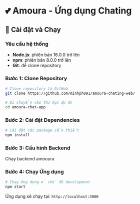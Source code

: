 # 💕 Amoura - Ứng dụng Chating


## 🚀 Cài đặt và Chạy

### Yêu cầu hệ thống

- **Node.js**: phiên bản 16.0.0 trở lên
- **npm**: phiên bản 8.0.0 trở lên
- **Git**: để clone repository

### Bước 1: Clone Repository

```bash
# Clone repository từ GitHub
git clone https://github.com/minhph091/amoura-chating-web/

# Di chuyển vào thư mục dự án
cd amoura-chat-app
```

### Bước 2: Cài đặt Dependencies

```bash
# Cài đặt các package cần thiết
npm install
```

### Bước 3: Cấu hình Backend

Chạy backend amooura



### Bước 4: Chạy Ứng dụng

```bash
# Chạy ứng dụng ở chế độ development
npm start
```

Ứng dụng sẽ chạy tại: `http://localhost:3000`
